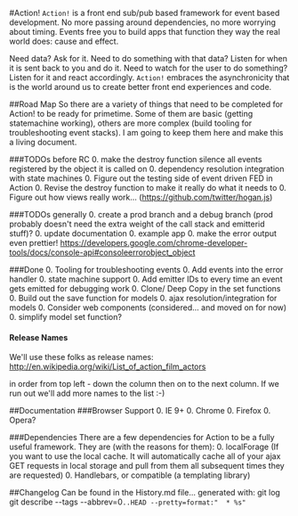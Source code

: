 #Action!
`Action!` is a front end sub/pub based framework for event based development. No more passing around dependencies, no more worrying about timing. Events free you to build apps that function they way the real world does: cause and effect.

Need data? Ask for it. Need to do something with that data? Listen for when it is sent back to you and do it. Need to watch for the user to do something? Listen for it and react accordingly. `Action!` embraces the asynchronicity that is the world around us to create better front end experiences and code.


##Road Map
So there are a variety of things that need to be completed for Action! to be ready for primetime. Some of them are basic (getting statemachine working), others are more complex (build tooling for troubleshooting event stacks). I am going to keep them here and make this a living document.

###TODOs before RC
0. make the destroy function silence all events registered by the object it is called on
0. dependency resolution integration with state machines
0. Figure out the testing side of event driven FED in Action
0. Revise the destroy function to make it really do what it needs to
0. Figure out how views really work... (https://github.com/twitter/hogan.js)

###TODOs generally
0. create a prod branch and a debug branch (prod probably doesn't need the extra weight of the call stack and emitterid stuff)?
0. update documentation
0. example app
0. make the error output even prettier! https://developers.google.com/chrome-developer-tools/docs/console-api#consoleerrorobject_object

###Done
0. Tooling for troubleshooting events
0. Add events into the error handler
0. state machine support
0. Add emitter IDs to every time an event gets emitted for debugging work
0. Clone/ Deep Copy in the set functions
0. Build out the save function for models
0. ajax resolution/integration for models
0. Consider web components (considered... and moved on for now)
0. simplify model set function?

#### Release Names
We'll use these folks as release names: http://en.wikipedia.org/wiki/List_of_action_film_actors

in order from top left - down the column then on to the next column. If we run out we'll add more names to the list :-)

##Documentation
###Browser Support
0. IE 9+
0. Chrome
0. Firefox
0. Opera?

###Dependencies
There are a few dependencies for Action to be a fully useful framework. They are (with the reasons for them):
0. localForage (If you want to use the local cache. It will automatically cache all of your ajax GET requests in local storage and pull from them all subsequent times they are requested)
0. Handlebars, or compatible (a templating library)

##Changelog
Can be found in the History.md file... generated with:
git log git describe --tags --abbrev=0`..HEAD --pretty=format:"  * %s"`
